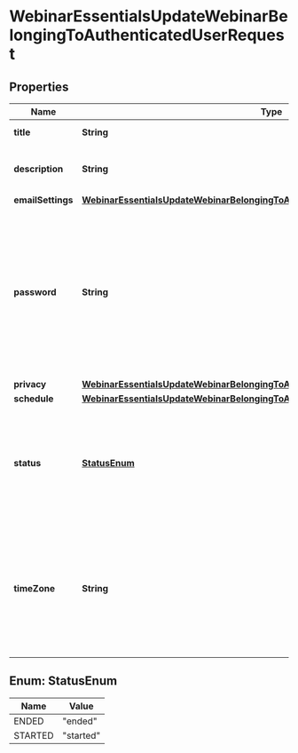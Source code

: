 

# WebinarEssentialsUpdateWebinarBelongingToAuthenticatedUserRequest


## Properties

| Name | Type | Description | Notes |
|------------ | ------------- | ------------- | -------------|
|**title** | **String** | The title of the webinar. |  [optional] |
|**description** | **String** | The description of the webinar. |  [optional] |
|**emailSettings** | [**WebinarEssentialsUpdateWebinarBelongingToAuthenticatedUserRequestEmailSettings**](WebinarEssentialsUpdateWebinarBelongingToAuthenticatedUserRequestEmailSettings.md) |  |  [optional] |
|**password** | **String** | The password when **privacy.view** is &#x60;password&#x60;. Anyone with the password can view the videos generated by streaming to the webinar event. |  [optional] |
|**privacy** | [**WebinarEssentialsUpdateWebinarBelongingToAuthenticatedUserRequestPrivacy**](WebinarEssentialsUpdateWebinarBelongingToAuthenticatedUserRequestPrivacy.md) |  |  [optional] |
|**schedule** | [**WebinarEssentialsUpdateWebinarBelongingToAuthenticatedUserRequestSchedule**](WebinarEssentialsUpdateWebinarBelongingToAuthenticatedUserRequestSchedule.md) |  |  [optional] |
|**status** | [**StatusEnum**](#StatusEnum) | The status of the webinar.  Option descriptions:  * &#x60;ended&#x60; - The webinar has ended.  * &#x60;started&#x60; - The webinar has started.  |  [optional] |
|**timeZone** | **String** | The time zone used in resolving the timestamps that are included in the automatically generated video titles for the webinar. |  [optional] |



## Enum: StatusEnum

| Name | Value |
|---- | -----|
| ENDED | &quot;ended&quot; |
| STARTED | &quot;started&quot; |




